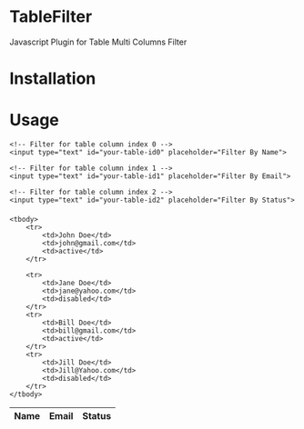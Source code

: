 # TableFilter
Javascript Plugin for Table Multi Columns Filter

# Installation
<script type="text/javascript" src="TableFilter.js"></script>

# Usage
<div style="margin-bottom: 20px;">

    <!-- Filter for table column index 0 -->
    <input type="text" id="your-table-id0" placeholder="Filter By Name">

    <!-- Filter for table column index 1 -->
    <input type="text" id="your-table-id1" placeholder="Filter By Email">
    
    <!-- Filter for table column index 2 -->
    <input type="text" id="your-table-id2" placeholder="Filter By Status">

</div>

<table id="your-table-id">
    <thead>
        <tr>
            <th>Name</th>
            <th>Email</th>
            <th>Status</th>
        </tr>
    </thead>

    <tbody>
        <tr>
            <td>John Doe</td>
            <td>john@gmail.com</td>
            <td>active</td>
        </tr>

        <tr>
            <td>Jane Doe</td>
            <td>jane@yahoo.com</td>
            <td>disabled</td>
        </tr>
        <tr>
            <td>Bill Doe</td>
            <td>bill@gmail.com</td>
            <td>active</td>
        </tr>
        <tr>
            <td>Jill Doe</td>
            <td>Jill@Yahoo.com</td>
            <td>disabled</td>
        </tr>
    </tbody>
</table>
